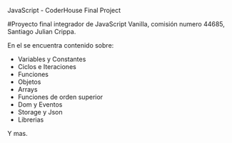 JavaScript - CoderHouse Final Project

#Proyecto final integrador de JavaScript Vanilla, comisión numero 44685, Santiago Julian Crippa.

En el se encuentra contenido sobre:

  * Variables y Constantes
  * Ciclos e Iteraciones
  * Funciones
  * Objetos
  * Arrays
  * Funciones de orden superior
  * Dom y Eventos
  * Storage y Json
  * Librerias

Y mas. 
